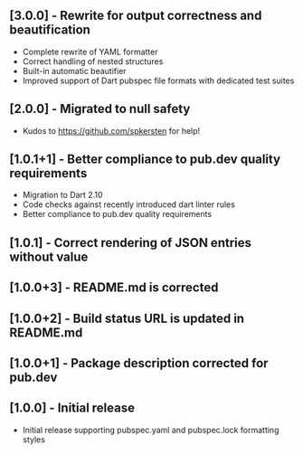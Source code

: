 ## [3.0.0] - Rewrite for output correctness and beautification
* Complete rewrite of YAML formatter
* Correct handling of nested structures
* Built-in automatic beautifier
* Improved support of Dart pubspec file formats with dedicated test suites

## [2.0.0] - Migrated to null safety
* Kudos to https://github.com/spkersten for help!

## [1.0.1+1] - Better compliance to pub.dev quality requirements
* Migration to Dart 2.10
* Code checks against recently introduced dart linter rules
* Better compliance to pub.dev quality requirements

## [1.0.1] - Correct rendering of JSON entries without value
## [1.0.0+3] - README.md is corrected
## [1.0.0+2] - Build status URL is updated in README.md
## [1.0.0+1] - Package description corrected for pub.dev

## [1.0.0] - Initial release
* Initial release supporting pubspec.yaml and pubspec.lock formatting styles
